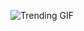![Trending GIF](https://media4.giphy.com/media/v1.Y2lkPThiYjIxNzcybzNkMnRkYXVrMjBrNnJwcndobTh6YXRxcjZnNDJtaHRubjU0eGlheiZlcD12MV9naWZzX3NlYXJjaCZjdD1n/xUPGcEliCc7bETyfO8/giphy.gif)
